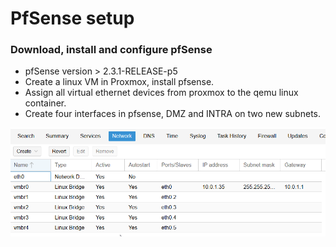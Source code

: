 # PfSense setup
### Download, install and configure pfSense
* pfSense version > 2.3.1-RELEASE-p5
* Create a linux VM in Proxmox, install pfsense.
* Assign all virtual ethernet devices from proxmox to the qemu linux container.
* Create four interfaces in pfsense, DMZ and INTRA on two new subnets.

![network in proxmox](network_proxmox.png)